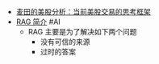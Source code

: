 - [麦田的美股分析：当前美股交易的思考框架](https://substack.com/inbox/post/161654636?triedRedirect=true)
- [RAG 简介](https://blog.einverne.info/post/2025/03/rag.html) #AI
	- RAG 主要是为了解决如下两个问题
		- 没有可信的来源
		- 过时的答案